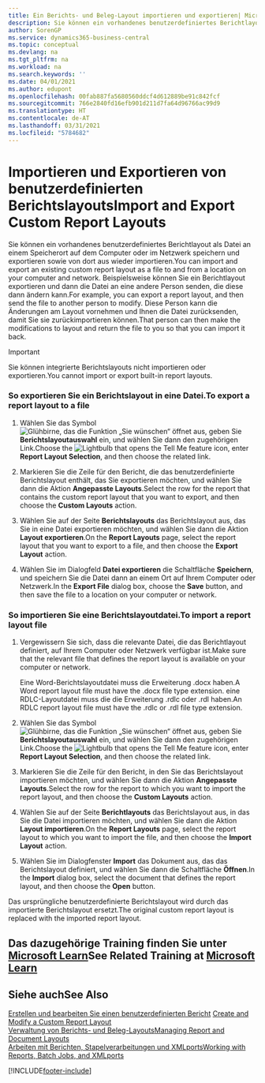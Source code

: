```yaml
---
title: Ein Berichts- und Beleg-Layout importieren und exportieren| Microsoft Docs
description: Sie können ein vorhandenes benutzerdefiniertes Berichtlayout als Datei an einem Speicherort auf dem Computer oder im Netzwerk speichern und exportieren sowie von dort aus wieder importieren.
author: SorenGP
ms.service: dynamics365-business-central
ms.topic: conceptual
ms.devlang: na
ms.tgt_pltfrm: na
ms.workload: na
ms.search.keywords: ''
ms.date: 04/01/2021
ms.author: edupont
ms.openlocfilehash: 00fab887fa5680560ddcf4d612889be91c842fcf
ms.sourcegitcommit: 766e2840fd16efb901d211d7fa64d96766ac99d9
ms.translationtype: HT
ms.contentlocale: de-AT
ms.lasthandoff: 03/31/2021
ms.locfileid: "5784682"
---
```

# <a name="import-and-export-custom-report-layouts"></a><span data-ttu-id="38591-103">Importieren und Exportieren von benutzerdefinierten Berichtslayouts</span><span class="sxs-lookup"><span data-stu-id="38591-103">Import and Export Custom Report Layouts</span></span>
<span data-ttu-id="38591-104">Sie können ein vorhandenes benutzerdefiniertes Berichtlayout als Datei an einem Speicherort auf dem Computer oder im Netzwerk speichern und exportieren sowie von dort aus wieder importieren.</span><span class="sxs-lookup"><span data-stu-id="38591-104">You can import and export an existing custom report layout as a file to and from a location on your computer and network.</span></span> <span data-ttu-id="38591-105">Beispielsweise können Sie ein Berichtlayout exportieren und dann die Datei an eine andere Person senden, die diese dann ändern kann.</span><span class="sxs-lookup"><span data-stu-id="38591-105">For example, you can export a report layout, and then send the file to another person to modify.</span></span> <span data-ttu-id="38591-106">Diese Person kann die Änderungen am Layout vornehmen und Ihnen die Datei zurücksenden, damit Sie sie zurückimportieren können.</span><span class="sxs-lookup"><span data-stu-id="38591-106">That person can then make the modifications to layout and return the file to you so that you can import it back.</span></span>  

> [!IMPORTANT]  
>  <span data-ttu-id="38591-107">Sie können integrierte Berichtslayouts nicht importieren oder exportieren.</span><span class="sxs-lookup"><span data-stu-id="38591-107">You cannot import or export built-in report layouts.</span></span>  

### <a name="to-export-a-report-layout-to-a-file"></a><span data-ttu-id="38591-108">So exportieren Sie ein Berichtslayout in eine Datei.</span><span class="sxs-lookup"><span data-stu-id="38591-108">To export a report layout to a file</span></span>  

1.  <span data-ttu-id="38591-109">Wählen Sie das Symbol ![Glühbirne, das die Funktion „Sie wünschen“ öffnet](media/ui-search/search_small.png "Tell Me-Funktion") aus, geben Sie **Berichtslayoutauswahl** ein, und wählen Sie dann den zugehörigen Link.</span><span class="sxs-lookup"><span data-stu-id="38591-109">Choose the ![Lightbulb that opens the Tell Me feature](media/ui-search/search_small.png "Tell me what you want to do") icon, enter **Report Layout Selection**, and then choose the related link.</span></span>  

2.  <span data-ttu-id="38591-110">Markieren Sie die Zeile für den Bericht, die das benutzerdefinierte Berichtslayout enthält, das Sie exportieren möchten, und wählen Sie dann die Aktion **Angepasste Layouts**.</span><span class="sxs-lookup"><span data-stu-id="38591-110">Select the row for the report that contains the custom report layout that you want to export, and then choose the **Custom Layouts** action.</span></span>  

3.  <span data-ttu-id="38591-111">Wählen Sie auf der Seite **Berichtslayouts** das Berichtslayout aus, das Sie in eine Datei exportieren möchten, und wählen Sie dann die Aktion **Layout exportieren**.</span><span class="sxs-lookup"><span data-stu-id="38591-111">On the **Report Layouts** page, select the report layout that you want to export to a file, and then choose the **Export Layout** action.</span></span>  

4.  <span data-ttu-id="38591-112">Wählen Sie im Dialogfeld **Datei exportieren** die Schaltfläche **Speichern**, und speichern Sie die Datei dann an einem Ort auf Ihrem Computer oder Netzwerk.</span><span class="sxs-lookup"><span data-stu-id="38591-112">In the **Export File** dialog box, choose the **Save** button, and then save the file to a location on your computer or network.</span></span>  

### <a name="to-import-a-report-layout-file"></a><span data-ttu-id="38591-113">So importieren Sie eine Berichtslayoutdatei.</span><span class="sxs-lookup"><span data-stu-id="38591-113">To import a report layout file</span></span>  

1.  <span data-ttu-id="38591-114">Vergewissern Sie sich, dass die relevante Datei, die das Berichtlayout definiert, auf Ihrem Computer oder Netzwerk verfügbar ist.</span><span class="sxs-lookup"><span data-stu-id="38591-114">Make sure that the relevant file that defines the report layout is available on your computer or network.</span></span>  

     <span data-ttu-id="38591-115">Eine Word-Berichtslayoutdatei muss die Erweiterung .docx haben.</span><span class="sxs-lookup"><span data-stu-id="38591-115">A Word report layout file must have the .docx file type extension.</span></span> <span data-ttu-id="38591-116">eine RDLC-Layoutdatei muss die die Erweiterung .rdlc oder .rdl haben.</span><span class="sxs-lookup"><span data-stu-id="38591-116">An RDLC report layout file must have the .rdlc or .rdl file type extension.</span></span>  

2.  <span data-ttu-id="38591-117">Wählen Sie das Symbol ![Glühbirne, das die Funktion „Sie wünschen“ öffnet](media/ui-search/search_small.png "Tell Me-Funktion") aus, geben Sie **Berichtslayoutauswahl** ein, und wählen Sie dann den zugehörigen Link.</span><span class="sxs-lookup"><span data-stu-id="38591-117">Choose the ![Lightbulb that opens the Tell Me feature](media/ui-search/search_small.png "Tell me what you want to do") icon, enter **Report Layout Selection**, and then choose the related link.</span></span>  

3.  <span data-ttu-id="38591-118">Markieren Sie die Zeile für den Bericht, in den Sie das Berichtslayout importieren möchten, und wählen Sie dann die Aktion **Angepasste Layouts**.</span><span class="sxs-lookup"><span data-stu-id="38591-118">Select the row for the report to which you want to import the report layout, and then choose the **Custom Layouts** action.</span></span>  

4.  <span data-ttu-id="38591-119">Wählen Sie auf der Seite **Berichtlayouts** das Berichtslayout aus, in das Sie die Datei importieren möchten, und wählen Sie dann die Aktion **Layout importieren**.</span><span class="sxs-lookup"><span data-stu-id="38591-119">On the **Report Layouts** page, select the report layout to which you want to import the file, and then choose the **Import Layout** action.</span></span>  

5.  <span data-ttu-id="38591-120">Wählen Sie im Dialogfenster **Import** das Dokument aus, das das Berichtslayout definiert, und wählen Sie dann die Schaltfläche **Öffnen**.</span><span class="sxs-lookup"><span data-stu-id="38591-120">In the **Import** dialog box, select the document that defines the report layout, and then choose the **Open** button.</span></span>  

 <span data-ttu-id="38591-121">Das ursprüngliche benutzerdefinierte Berichtslayout wird durch das importierte Berichtslayout ersetzt.</span><span class="sxs-lookup"><span data-stu-id="38591-121">The original custom report layout is replaced with the imported report layout.</span></span>  

## <a name="see-related-training-at-microsoft-learn"></a><span data-ttu-id="38591-122">Das dazugehörige Training finden Sie unter [Microsoft Learn](/learn/modules/change-documents-dynamics-365-business-central/index)</span><span class="sxs-lookup"><span data-stu-id="38591-122">See Related Training at [Microsoft Learn](/learn/modules/change-documents-dynamics-365-business-central/index)</span></span>

## <a name="see-also"></a><span data-ttu-id="38591-123">Siehe auch</span><span class="sxs-lookup"><span data-stu-id="38591-123">See Also</span></span>  
 <span data-ttu-id="38591-124">[Erstellen und bearbeiten Sie einen benutzerdefinierten Bericht](ui-how-create-custom-report-layout.md) </span><span class="sxs-lookup"><span data-stu-id="38591-124">[Create and Modify a Custom Report Layout](ui-how-create-custom-report-layout.md) </span></span>  
 [<span data-ttu-id="38591-125">Verwaltung von Berichts- und Beleg-Layouts</span><span class="sxs-lookup"><span data-stu-id="38591-125">Managing Report and Document Layouts</span></span>](ui-manage-report-layouts.md)  
 [<span data-ttu-id="38591-126">Arbeiten mit Berichten, Stapelverarbeitungen und XMLports</span><span class="sxs-lookup"><span data-stu-id="38591-126">Working with Reports, Batch Jobs, and XMLports</span></span>](ui-work-report.md)    


[!INCLUDE[footer-include](includes/footer-banner.md)]